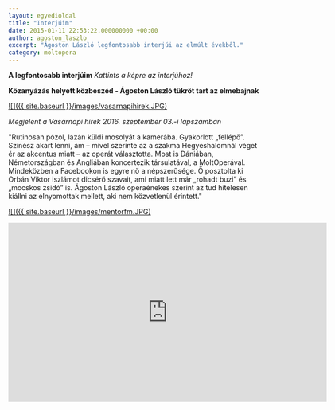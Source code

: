 ```yaml
---
layout: egyedioldal
title: "Interjúim"
date: 2015-01-11 22:53:22.000000000 +00:00
author: agoston_laszlo
excerpt: "Ágoston László legfontosabb interjúi az elmúlt évekből."
category: moltopera
---
```


**A legfontosabb interjúim**
*Kattints a képre az interjúhoz!*

**Közanyázás helyett közbeszéd - Ágoston László tükröt tart az elmebajnak** 

[![]({{ site.baseurl }}/images/vasarnapihirek.JPG)](http://www.vasarnapihirek.hu/fokusz/kozanyazas_helyett_kozbeszed__agoston_laszlo_tukrot_tart_az_elmebajnak)

*Megjelent a Vasárnapi hírek 2016. szeptember 03.-i lapszámban* 

"Rutinosan pózol, lazán küldi mosolyát a kamerába. Gyakorlott „fellépő”. Színész akart lenni, ám – mivel szerinte az a szakma Hegyeshalomnál véget ér az akcentus miatt – az operát választotta. Most is Dániában, Németországban és Angliában koncertezik társulatával, a MoltOperával. Mindeközben a Facebookon is egyre nő a népszerűsége. Ő posztolta ki Orbán Viktor iszlámot dicsérő szavait, ami miatt lett már „rohadt buzi” és „mocskos zsidó” is. Ágoston László operaénekes szerint az tud hitelesen kiállni az elnyomottak mellett, aki nem közvetlenül érintett."

[![]({{ site.baseurl }}/images/mentorfm.JPG)](https://mentorfm.hu/webplayer/sikeres-emberek/embernek-lenni-az-embertelensegben-interju-agoston-laszloval/)

<iframe src="https://player.vimeo.com/video/190270883" width="640" height="360" frameborder="0" webkitallowfullscreen mozallowfullscreen allowfullscreen></iframe>
